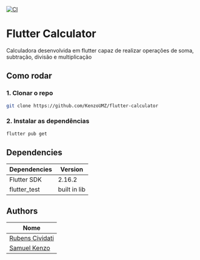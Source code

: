 [![CI](https://github.com/KenzoUMZ/flutter-calculator/actions/workflows/CI.yml/badge.svg?branch=main)](https://github.com/KenzoUMZ/flutter-calculator/actions/workflows/CI.yml)

# Flutter Calculator
Calculadora desenvolvida em flutter capaz de realizar operações de soma, subtração, divisão e multiplicação

## Como rodar
### 1. Clonar o repo
```bash
git clone https://github.com/KenzoUMZ/flutter-calculator
```

### 2. Instalar as dependências
```bash
flutter pub get
```

## Dependencies
| **Dependencies** | **Version**  |
|------------------|--------------|
| Flutter SDK      | 2.16.2       |
| flutter_test     | built in lib |

## Authors

| **Nome**        |
|-----------------|
| [Rubens Cividati](github.com/cividati) |
| [Samuel Kenzo](https://github.com/KenzoUMZ)    |